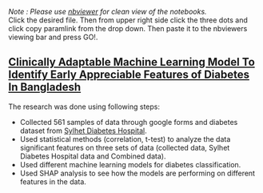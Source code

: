 *Note : Please use [nbviewer](https://nbviewer.org/) for clean view of the notebooks.* <br/>
Click the desired file. Then from upper right side click the three dots and click copy paramlink from the drop down. Then paste it to the nbviewers viewing bar and press GO!.

## [Clinically Adaptable Machine Learning Model To Identify Early Appreciable Features of Diabetes In Bangladesh](https://www.sciencedirect.com/science/article/pii/S2667102623000049)
The research was done using following steps: 
* Collected 561 samples of data through google forms and diabetes dataset from [Sylhet Diabetes Hospital](https://www.kaggle.com/datasets/ishandutta/early-stage-diabetes-risk-prediction-dataset).
* Used statistical methods (correlation, t-test) to analyze the data significant features on three sets of data (collected data, Sylhet Diabetes Hospital data and Combined data).
* Used different machine learning models for diabetes classification.
* Used SHAP analysis to see how the models are performing on different features in the data.
